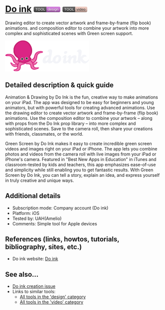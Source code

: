 # [Do ink](http://www.doink.com/)  [<img src="images/design.png" align="bottom">](https://github.com/e-CLOSE/Toolbox/issues?q=label%3A01_TOOL+label%3Adesign) [<img src="images/video.png" align="bottom">](https://github.com/e-CLOSE/Toolbox/issues?q=label%3A01_TOOL+label%3Avideo)

Drawing editor to create vector artwork and frame-by-frame (flip book) animations. and composition editor to combine your artwork into more complex and sophisticated scenes with Green screen support.

[<img src="images/Do_ink.png" align="bottom" height="100" alt="Do_ink">](https://github.com/e-CLOSE/Toolbox/blob/main/Tools/Do_ink.md)

## Detailed description & quick guide

Animation & Drawing by Do Ink is the fun, creative way to make animations on your iPad. The app was designed to be easy for beginners and young animators, but with powerful tools for creating advanced animations. Use the drawing editor to create vector artwork and frame-by-frame (flip book) animations. Use the composition editor to combine your artwork – along with props from the Do Ink prop library – into more complex and sophisticated scenes. Save to the camera roll, then share your creations with friends, classmates, or the world.

Green Screen by Do Ink makes it easy to create incredible green screen videos and images right on your iPad or iPhone. The app lets you combine photos and videos from the camera roll with live images from your iPad or iPhone's camera. Featured in "Best New Apps in Education" in iTunes and classroom-tested by kids and teachers, this app emphasizes ease-of-use and simplicity while still enabling you to get fantastic results. With Green Screen by Do Ink, you can tell a story, explain an idea, and express yourself in truly creative and unique ways.

## Additional details

- Subscription mode: Company account (Do ink)
- Platform: iOS 
- Tested by: UAH(Amelio)
- Comments: Simple tool for Apple devices


## References (links, howtos, tutorials, bibliography, sites, etc.)

- Do ink website: [Do ink](http://www.doink.com/)


## See also...

- [Do ink creation issue](https://github.com/e-CLOSE/Toolbox/issues/100)
- Links to similar tools:
  - [All tools in the 'design' category](https://github.com/e-CLOSE/Toolbox/issues?q=label%3A01_TOOL+label%3Adesign)
  - [All tools in the 'video' category](https://github.com/e-CLOSE/Toolbox/issues?q=label%3A01_TOOL+label%3Avideo)
